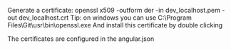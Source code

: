 Generate a certificate: openssl x509 -outform der -in dev_localhost.pem -out dev_localhost.crt
    Tip: on windows you can use C:\Program Files\Git\usr\bin\openssl.exe
And install this certificate by double clicking

The certificates are configured in the angular.json